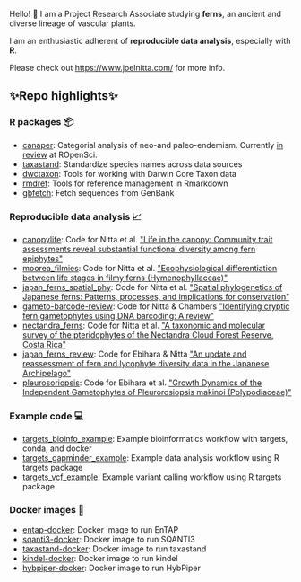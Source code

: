 Hello! 👋 I am a Project Research Associate studying __ferns__, an ancient and diverse lineage of vascular plants.

I am an enthusiastic adherent of __reproducible data analysis__, especially with __R__. 

Please check out https://www.joelnitta.com/ for more info.

## ✨Repo highlights✨

### R packages 📦

- [canaper](https://github.com/joelnitta/canaper): Categorial analysis of neo-and paleo-endemism. Currently [in review](https://github.com/ropensci/software-review/issues/475) at ROpenSci.
- [taxastand](https://github.com/joelnitta/taxastand): Standardize species names across data sources
- [dwctaxon](https://github.com/joelnitta/dwctaxon): Tools for working with Darwin Core Taxon data
- [rmdref](https://github.com/joelnitta/rmdref): Tools for reference management in Rmarkdown
- [gbfetch](https://github.com/joelnitta/gbfetch): Fetch sequences from GenBank

### Reproducible data analysis 📈

- [canopylife](https://github.com/joelnitta/canopylife): Code for Nitta et al. ["Life in the canopy: Community trait assessments reveal substantial functional diversity among fern epiphytes"](https://doi.org/10.1111/nph.16607)
- [moorea_filmies](https://github.com/joelnitta/moorea_filmies): Code for Nitta et al. ["Ecophysiological differentiation between life stages in filmy ferns (Hymenophyllaceae)"](https://doi.org/10.1007/s10265-021-01318-z)
- [japan_ferns_spatial_phy](https://github.com/joelnitta/japan_ferns_spatial_phy): Code for Nitta et al. ["Spatial phylogenetics of Japanese ferns: Patterns, processes, and implications for conservation"](https://doi.org/10.1101/2021.08.26.457744)
- [gameto-barcode-review](https://github.com/joelnitta/gameto-barcode-review): Code for Nitta & Chambers ["Identifying cryptic fern gametophytes using DNA barcoding: A review"](https://ecoevorxiv.org/dr25p/)
- [nectandra_ferns](https://github.com/joelnitta/nectandra_ferns): Code for Nitta et al. ["A taxonomic and molecular survey of the pteridophytes of the Nectandra Cloud Forest Reserve, Costa Rica"](https://doi.org/10.1371/journal.pone.0241231)
- [japan_ferns_review](https://github.com/joelnitta/japan_ferns_review): Code for Ebihara & Nitta ["An update and reassessment of fern and lycophyte diversity data in the Japanese Archipelago"](https://doi.org/10.1007/s10265-019-01137-3)
- [pleurosoriopsis](https://github.com/joelnitta/pleurosoriopsis): Code for Ebihara et al. ["Growth Dynamics of the Independent Gametophytes of Pleurorosiopsis makinoi (Polypodiaceae)"](https://www.kahaku.go.jp/research/publication/botany/download/45_2/L_BNMNS_B45-2_77.pdf)

### Example code 💻

- [targets_bioinfo_example](https://github.com/joelnitta/targets_bioinfo_example): Example bioinformatics workflow with targets, conda, and docker 
- [targets_gapminder_example](https://github.com/joelnitta/targets_gapminder_example): Example data analysis workflow using R targets package
- [targets_vcf_example](https://github.com/joelnitta/targets_vcf_example): Example variant calling workflow using R targets package 

### Docker images 🐳

- [entap-docker](https://github.com/joelnitta/entap-docker): Docker image to run EnTAP 
- [sqanti3-docker](https://github.com/joelnitta/sqanti3-docker): Docker image to run SQANTI3
- [taxastand-docker](https://github.com/joelnitta/taxastand-docker): Docker image to run taxastand
- [kindel-docker](https://github.com/joelnitta/kindel-docker): Docker image to run kindel
- [hybpiper-docker](https://github.com/joelnitta/hybpiper-docker): Docker image to run HybPiper

